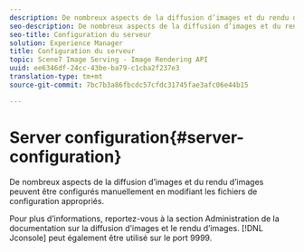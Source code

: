 ```yaml
---
description: De nombreux aspects de la diffusion d’images et du rendu d’images peuvent être configurés manuellement en modifiant les fichiers de configuration appropriés.
seo-description: De nombreux aspects de la diffusion d’images et du rendu d’images peuvent être configurés manuellement en modifiant les fichiers de configuration appropriés.
seo-title: Configuration du serveur
solution: Experience Manager
title: Configuration du serveur
topic: Scene7 Image Serving - Image Rendering API
uuid: ee6346df-24cc-43be-ba79-c1cba2f237e3
translation-type: tm+mt
source-git-commit: 7bc7b3a86fbcdc57cfdc31745fae3afc06e44b15

---
```



# Server configuration{#server-configuration}

De nombreux aspects de la diffusion d’images et du rendu d’images peuvent être configurés manuellement en modifiant les fichiers de configuration appropriés.

Pour plus d’informations, reportez-vous à la section Administration de la documentation sur la diffusion d’images et le rendu d’images. [!DNL Jconsole] peut également être utilisé sur le port 9999.
